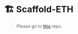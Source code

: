 # 🏗 Scaffold-ETH

> Please go to [this](https://github.com/scaffold-eth/scaffold-eth-examples/tree/mainnet-fork-session) repo.
